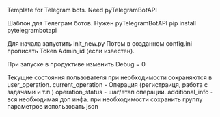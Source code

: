 Template for Telegram bots.
Need pyTelegramBotAPI

Шаблон для Телеграм ботов.
Нужен pyTelegramBotAPI
pip install pytelegrambotapi

Для начала запустить init_new.py
Потом в созданном config.ini прописать
Token
Admin_id (если известен).

При запуске в продуктиве изменить
Debug = 0

Текущие состояния пользователя при необходимости сохраняются в user_operation.
current_operation - Операция (регистраиця, работа с задачами и т.п.)
operation_status - шаг/этап операции.
additional_info - вся необходимая доп инфа. при необходимости сохранить группу параметров использовать json